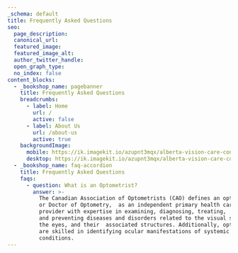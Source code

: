 ```yaml
---
_schema: default
title: Frequently Asked Questions
seo:
  page_description:
  canonical_url:
  featured_image:
  featured_image_alt:
  author_twitter_handle:
  open_graph_type:
  no_index: false
content_blocks:
  - _bookshop_name: pagebanner
    title: Frequently Asked Questions
    breadcrumbs:
      - label: Home
        url: /
        active: false
      - label: About Us
        url: /about-us
        active: true
    backgroundImage:
      mobile: https://ik.imagekit.io/azupnt3mqx/alberta-vision-care-contact-us.webp
      desktop: https://ik.imagekit.io/azupnt3mqx/alberta-vision-care-contact-us.webp
  - _bookshop_name: faq-accordion
    title: Frequently Asked Questions
    faqs:
      - question: What is an Optometrist?
        answer: >-
          The Canadian Association of Optometrists (CAO) defines an optometrist,
          or Doctor of Optometry,  as an independent primary health care
          provider with expertise in examining, diagnosing, treating,  managing,
          and preventing diseases and disorders related to the visual system,
          the eyes, and their  associated structures. Additionally, optometrists
          are skilled in identifying ocular manifestations of systemic
          conditions.
---
```

